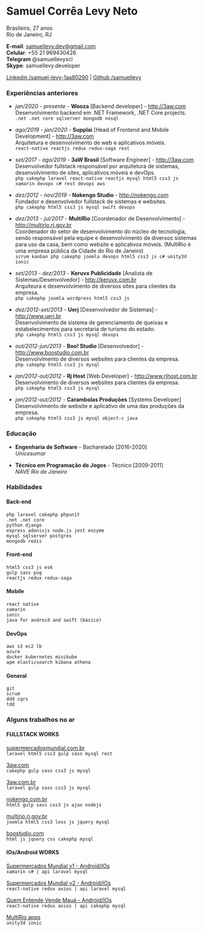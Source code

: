 # Samuel Corrêa Levy Neto

Brasileiro, 27 anos  
Rio de Janeiro, RJ

**E-mail**: samuellevy.dev@gmail.com    
**Celular**: +55 21 969430426  
**Telegram** @samuellevyscl  
**Skype**: samuellevy.developer

[Linkedin /samuel-levy-1aa80290](https://www.linkedin.com/in/samuel-levy-1aa80290/) | [Github /samuellevy](https://github.com/samuellevy/)

### Experiências anteriores
- _jan/2020 - presente_ - **Wooza** [Backend developer] - http://3aw.com  
Desenvolvimento backend em .NET Framework, .NET Core projects.  
`.net .net core sqlserver mongodb nosql`

- _ago/2019 - jan/2020_ - **Supplai** [Head of Frontend and Mobile Development] - http://3aw.com  
Arquitetura e desenvolvimento de web e aplicativos móveis.  
`react-native reactjs redux redux-saga rest`

- _set/2017 - ago/2019_ - **3aW Brasil** [Software Engineer] - http://3aw.com  
Desenvolvedor fullstack responsável por arquitetura de sistemas, desenvolvimento de sites, aplicativos móveis e devOps.  
`php cakephp laravel react-native reactjs mysql html5 css3 js xamarin devops c# rest devops aws`

- _dez/2012 - nov/2019_ - **Nokengo Studio** - http://nokengo.com  
Fundador e desenvolvedor fullstack de sistemas e websites.  
`php cakephp html5 css3 js mysql swift devops`

- _dez/2013 - jul/2017_ - **MultiRio** [Coordenador de Desenvolvimento] - http://multirio.rj.gov.br  
Coordenador do setor de desenvolvimento do núcleo de tecnologia, sendo responsável pela equipe e desenvolvimento de diversos sistemas para uso da casa, bem como website e aplicativos móveis. (MultiRio é uma empresa pública da Cidade do Rio de Janeiro)  
`scrum kanban php cakephp joomla devops html5 css3 js c# unity3d ionic`

- _set/2013 - dez/2013_ - **Keruvx Publicidade** [Analista de Sistemas/Desenvolvedor] - http://keruvx.com.br  
Arquiteura e desenvolvimento de diversos sites para clientes da empresa.  
`php cakephp joomla wordpress html5 css3 js`

- _dez/2012-set/2013_ - **Uerj** [Desenvolvedor de Sistemas] - http://www.uerj.br  
Desenvolvimento de sistema de gerenciamento de queixas e estabelecimentos para secretaria de turismo do estado.  
`php cakephp html5 css3 js mysql devops`

- _out/2012-jun/2013_ - **Boo! Studio** [Desenvolvedor] - http://www.boostudio.com.br  
Desenvolvimento de diversos websites para clientes da empresa.  
`php cakephp html5 css3 js mysql`

- _jan/2012-out/2012_ - **Rj Host** [Web Developer] - http://www.rjhost.com.br  
Desenvolvimento de diversos websites para clientes da empresa.  
`php cakephp html5 css3 js mysql`  

- _jan/2012-out/2012_ - **Carambolas Produções** [Systems Developer]  
Desenvolvimento de website e aplicativo de uma das produções da empresa.  
`php cakephp html5 css3 js mysql object-c java`

### Educação

- **Engenharia de Software** - Bacharelado [2016-2020]  
  _Unicesumar_

- **Técnico em Programação de Jogos** - Técnico [2009-2011]  
  _NAVE Rio de Janeiro_

### Habilidades
#### Back-end
```
php laravel cakephp phpunit
.net .net core
python django  
express adonisjs node.js jest enzyme
mysql sqlserver postgres
mongodb redis
```

#### Front-end  
```
html5 css3 js es6
gulp sass pug
reactjs redux redux-saga
```

#### Mobile
```
react native  
xamarin  
ionic
java for android and swift (básico)
```

#### DevOps  
```
aws s3 ec2 lb  
azure  
docker kubernetes minikube
apm elasticsearch kibana athena
```

#### General
```
git  
scrum
ddd cqrs
tdd
```

### Alguns trabalhos no ar

#### FULLSTACK WORKS
[supermercadosmundial.com.br](http://3aw.com)  
`laravel html5 css3 gulp sass mysql rest`

[3aw.com](http://3aw.com)  
`cakephp gulp sass css3 js mysql`

[3aw.com.br](http://3aw.com)  
`laravel gulp sass css3 js mysql`

[nokengo.com.br](http://nokengo.com.br)  
`html5 gulp sass css3 js ajax nodejs`

[multirio.rj.gov.br](http://multirio.rj.gov.br)  
`joomla html5 css3 less js jquery mysql`

[boostudio.com](http://boostudio.com.br)  
`html js jquery css cakephp mysql`

#### IOs/Android WORKS  
[Supermercados Mundial v1 - Android/IOs]()  
`xamarin c# | api laravel mysql`

[Supermercados Mundial v2 - Android/IOs]()  
`react-native redux axios | api laravel mysql`

[Quem Entende Vende Mauá - Android/IOs]()  
`react-native redux axios | api cakephp mysql`

[MultiRio apps]()  
`unity3d ionic`

